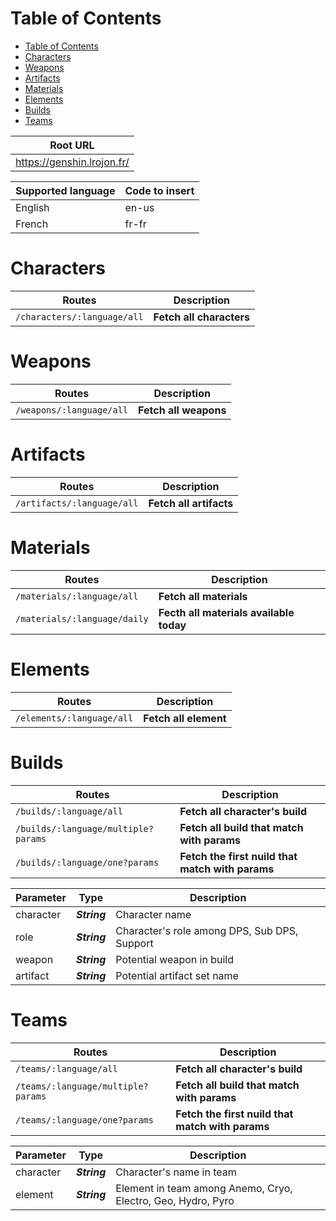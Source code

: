 # Table of Contents
- [Table of Contents](#table-of-contents)
- [Characters](#characters)
- [Weapons](#weapons)
- [Artifacts](#artifacts)
- [Materials](#materials)
- [Elements](#elements)
- [Builds](#builds)
- [Teams](#teams)

| Root URL                 |
|--------------------------|
|https://genshin.lrojon.fr/|

| Supported language | Code to insert |
| ------------------ | -------------- |
| English            | en-us          |
| French             | fr-fr          |

# Characters

| Routes                        | Description              |
| ----------------------------- | ------------------------ |
| ``/characters/:language/all`` | __Fetch all characters__ |

# Weapons

| Routes                     | Description           |
| -------------------------- | --------------------- |
| ``/weapons/:language/all`` | __Fetch all weapons__ |

# Artifacts

| Routes                       | Description             |
| ---------------------------- | ----------------------- |
| ``/artifacts/:language/all`` | __Fetch all artifacts__ |

# Materials

| Routes                         | Description                             |
| ------------------------------ | --------------------------------------- |
| ``/materials/:language/all``   | __Fetch all materials__                 |
| ``/materials/:language/daily`` | __Fecth all materials available today__ |

# Elements

| Routes                      | Description           |
| --------------------------- | --------------------- |
| ``/elements/:language/all`` | __Fetch all element__ |

# Builds

| Routes                                | Description                                      |
| ------------------------------------- | ------------------------------------------------ |
| ``/builds/:language/all``             | __Fetch all character's build__                  |
| ``/builds/:language/multiple?params`` | __Fetch all build that match with params__       |
| ``/builds/:language/one?params``      | __Fetch the first nuild that match with params__ |

| Parameter | Type         | Description                                  |
| --------- | ------------ | -------------------------------------------- |
| character | ___String___ | Character name                               |
| role      | ___String___ | Character's role among DPS, Sub DPS, Support |
| weapon    | ___String___ | Potential weapon in build                    |
| artifact  | ___String___ | Potential artifact set name                  |

# Teams

| Routes                               | Description                                      |
| ------------------------------------ | ------------------------------------------------ |
| ``/teams/:language/all``             | __Fetch all character's build__                  |
| ``/teams/:language/multiple?params`` | __Fetch all build that match with params__       |
| ``/teams/:language/one?params``      | __Fetch the first nuild that match with params__ |

| Parameter | Type         | Description                                                  |
| --------- | ------------ | ------------------------------------------------------------ |
| character | ___String___ | Character's name in team                                     |
| element   | ___String___ | Element in team among Anemo, Cryo, Electro, Geo, Hydro, Pyro |
